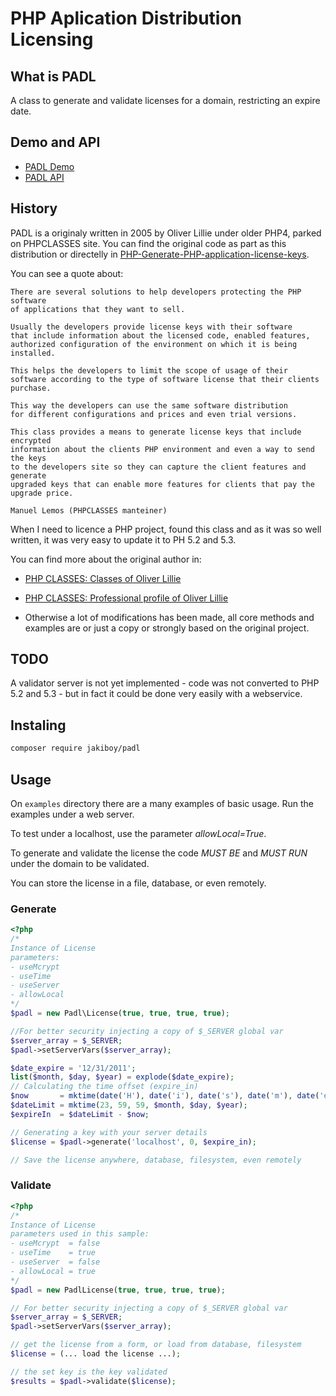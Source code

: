 # PHP Aplication Distribution Licensing

## What is PADL

A class to generate and validate licenses for a domain, restricting
an expire date.

## Demo and API

*   [PADL Demo](http://padl.rgou.net)
*   [PADL API](docs/README.md)


## History

PADL is a originaly written in 2005 by Oliver Lillie under older PHP4,
parked on PHPCLASSES site. You can find the original code as part as
this distribution or directelly in
[PHP-Generate-PHP-application-license-keys](http://www.phpclasses.org/package/2298-PHP-Generate-PHP-application-license-keys.html).

You can see a quote about:

    There are several solutions to help developers protecting the PHP software
    of applications that they want to sell.

    Usually the developers provide license keys with their software
    that include information about the licensed code, enabled features,
    authorized configuration of the environment on which it is being installed.

    This helps the developers to limit the scope of usage of their
    software according to the type of software license that their clients purchase.

    This way the developers can use the same software distribution
    for different configurations and prices and even trial versions.

    This class provides a means to generate license keys that include encrypted
    information about the clients PHP environment and even a way to send the keys
    to the developers site so they can capture the client features and generate
    upgraded keys that can enable more features for clients that pay the upgrade price.

    Manuel Lemos (PHPCLASSES manteiner)

When I need to licence a PHP project, found this class and as it was so well
written, it was very easy to update it to PH 5.2 and 5.3.

You can find more about the original author in:

*   [PHP CLASSES: Classes of Oliver Lillie](http://www.phpclasses.org/browse/author/122732.html)

*   [PHP CLASSES: Professional profile of Oliver Lillie](http://www.phpclasses.org/professionals/profile/9072/)

*   Otherwise a lot of modifications has been made, all core methods and
    examples are or just a copy or strongly based on the original project.

## TODO

A validator server is not yet implemented - code was not converted to PHP 5.2 and 5.3 -
but in fact it could be done very easily with a webservice.

## Instaling

```bash
composer require jakiboy/padl
```

## Usage

On `examples` directory there are a many examples of basic usage.
Run the examples under a web server.

To test under a localhost, use the parameter *allowLocal=True*.

To generate and validate the license the code *MUST BE* and *MUST RUN*
under the domain to be validated.

You can store the license in a file, database, or even remotely.

### Generate

```php
<?php
/*
Instance of License
parameters:
- useMcrypt
- useTime
- useServer
- allowLocal
*/
$padl = new Padl\License(true, true, true, true);

//For better security injecting a copy of $_SERVER global var
$server_array = $_SERVER;
$padl->setServerVars($server_array);

$date_expire = '12/31/2011';
list($month, $day, $year) = explode($date_expire);
// Calculating the time offset (expire_in)
$now       = mktime(date('H'), date('i'), date('s'), date('m'), date('d') , date('Y'));
$dateLimit = mktime(23, 59, 59, $month, $day, $year);
$expireIn  = $dateLimit - $now;

// Generating a key with your server details
$license = $padl->generate('localhost', 0, $expire_in);

// Save the license anywhere, database, filesystem, even remotely
```

### Validate

```php
<?php
/*
Instance of License
parameters used in this sample:
- useMcrypt  = false
- useTime    = true
- useServer  = false
- allowLocal = true
*/
$padl = new PadlLicense(true, true, true, true);

// For better security injecting a copy of $_SERVER global var
$server_array = $_SERVER;
$padl->setServerVars($server_array);

// get the license from a form, or load from database, filesystem
$license = (... load the license ...);

// the set key is the key validated
$results = $padl->validate($license);
```

